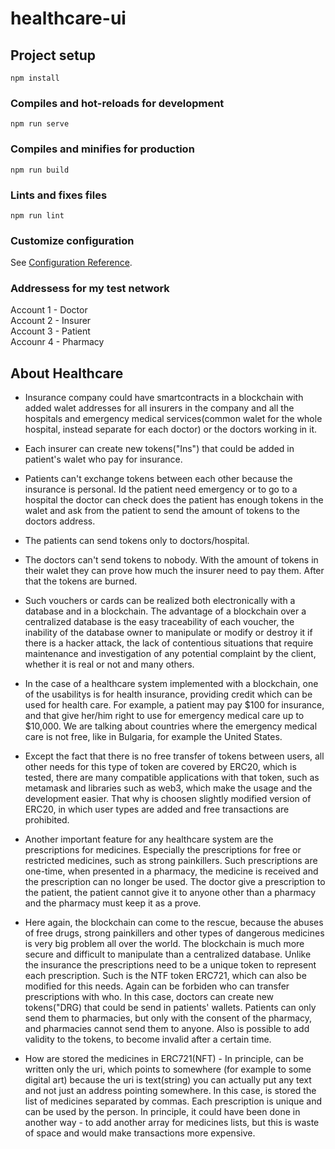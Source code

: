 # healthcare-ui

## Project setup
```
npm install
```

### Compiles and hot-reloads for development
```
npm run serve
```

### Compiles and minifies for production
```
npm run build
```

### Lints and fixes files
```
npm run lint
```

### Customize configuration
See [Configuration Reference](https://cli.vuejs.org/config/).  

### Addressess for my test network
Account 1 - Doctor  
Account 2 - Insurer  
Account 3 - Patient  
Accounr 4 - Pharmacy

## About Healthcare

* Insurance company could have smartcontracts in a blockchain with added walet addresses for all insurers in the company and all the hospitals and emergency medical services(common walet for the whole hospital, instead separate for each doctor) or the doctors working in it.  
  
* Each insurer can create new tokens("Ins") that could be added in patient's walet who pay for insurance.  
  
* Patients can't exchange tokens between each other because the insurance is personal. Id the patient need emergency or to go to a hospital the doctor can check does the patient has enough tokens in the walet and ask from the patient to send the amount of tokens to the doctors address.  
  
* The patients can send tokens only to doctors/hospital.  
  
* The doctors can't send tokens to nobody. With the amount of tokens in their walet they can prove how much the insurer need to pay them. After that the tokens are burned.  
  
* Such vouchers or cards can be realized both electronically with a database and in a blockchain. The advantage of a blockchain over a centralized database is the easy traceability of each voucher, the inability of the database owner to manipulate or modify or destroy it if there is a hacker attack, the lack of contentious situations that require maintenance and investigation of any potential complaint by the client, whether it is real or not and many others.
  
 * In the case of a healthcare system implemented with a blockchain, one of the usabilitys is for health insurance, providing credit which can be used for health care. For example, a patient may pay $100 for insurance, and that give her/him right to use for emergency medical care up to $10,000. We are talking about countries where the emergency medical care is not free, like in Bulgaria, for example the United States.  
   
 * Except the fact that there is no free transfer of tokens between users, all other needs for this type of token are covered by ERC20, which is tested, there are many compatible applications with that token, such as metamask and libraries such as web3, which make the usage and the development easier. That why is choosen slightly modified version of ERC20, in which user types are added and free transactions are prohibited.  
   
* Another important feature for any healthcare system are the prescriptions for medicines. Especially the prescriptions for free or restricted medicines, such as strong painkillers. Such prescriptions are one-time, when presented in a pharmacy, the medicine is received and the prescription can no longer be used. The doctor give a prescription to the patient, the patient cannot give it to anyone other than a pharmacy and the pharmacy must keep it as a prove.  
  
* Here again, the blockchain can come to the rescue, because the abuses of free drugs, strong painkillers and other types of dangerous medicines is very big problem all over the world. The blockchain is much more secure and difficult to manipulate than a centralized database. Unlike the insurance the prescriptions need to be a unique token to represent each prescription. Such is the NTF token ERC721, which can also be modified for this needs. Again can be forbiden who can transfer prescriptions with who. In this case, doctors can create new tokens("DRG) that could be send in patients' wallets. Patients can only send them to pharmacies, but only with the consent of the pharmacy, and pharmacies cannot send them to anyone. Also is possible to add validity to the tokens, to become invalid after a certain time.  
  
* How are stored the medicines in ERC721(NFT) - In principle, can be written only the uri, which points to somewhere (for example to some digital art) because the uri is text(string) you can actually put any text and not just an address pointing somewhere. In this case, is stored the list of medicines separated by commas. Each prescription is unique and can be used by the person. In principle, it could have been done in another way - to add another array for medicines lists, but this is waste of space and would make transactions more expensive.  
